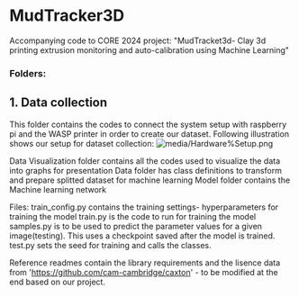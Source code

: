 # MudTracker3D
Accompanying code to CORE 2024 project: "MudTracket3d- Clay 3d printing extrusion monitoring and auto-calibration using Machine Learning"

### Folders: 
## 1. Data collection 
This folder contains the codes to connect the system setup with raspberry pi and the WASP printer in order to create our dataset. Following illustration shows our setup for dataset collection:
![media/Hardware%Setup.png](media/Hardware%Setup.png)

Data Visualization folder contains all the codes used to visualize the data into graphs for presentation
Data folder has class definitions to transform and prepare splitted dataset for machine learning
Model folder contains the Machine learning network

Files:
train_config.py contains the training settings- hyperparameters for training the model
train.py is the code to run for training the model
samples.py is to be used to predict the parameter values for a given image(testing). This uses a checkpoint saved after the model is trained.
test.py sets the seed for training and calls the classes.

Reference readmes contain the library requirements and the lisence data from 'https://github.com/cam-cambridge/caxton' - to be modified at the end based on our project.
